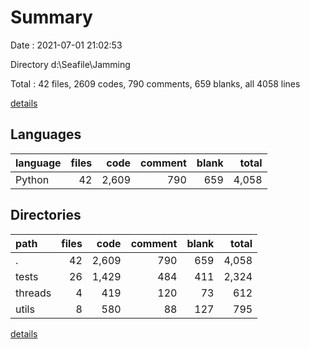 # Summary

Date : 2021-07-01 21:02:53

Directory d:\Seafile\Jamming

Total : 42 files,  2609 codes, 790 comments, 659 blanks, all 4058 lines

[details](details.md)

## Languages
| language | files | code | comment | blank | total |
| :--- | ---: | ---: | ---: | ---: | ---: |
| Python | 42 | 2,609 | 790 | 659 | 4,058 |

## Directories
| path | files | code | comment | blank | total |
| :--- | ---: | ---: | ---: | ---: | ---: |
| . | 42 | 2,609 | 790 | 659 | 4,058 |
| tests | 26 | 1,429 | 484 | 411 | 2,324 |
| threads | 4 | 419 | 120 | 73 | 612 |
| utils | 8 | 580 | 88 | 127 | 795 |

[details](details.md)